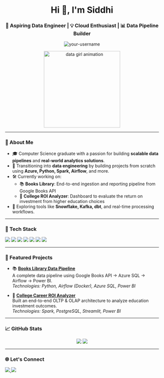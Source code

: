 <h1 align="center">Hi 👋, I'm Siddhi </h1>
<h3 align="center">🚀 Aspiring Data Engineer | 💡 Cloud Enthusiast | 📊 Data Pipeline Builder</h3>

<p align="center">
  <img src="https://komarev.com/ghpvc/?username=your-username&label=Profile%20views&color=0e75b6&style=flat" alt="your-username" />
</p>

<p align="center">
  <img src="https://cdn.dribbble.com/users/1958453/screenshots/5501393/media/1a0f6b3aa94c474e85e5fd9e03d768f2.gif" width="250" alt="data girl animation"/>
</p>

---

### 🌟 About Me

- 🎓 Computer Science graduate with a passion for building **scalable data pipelines** and **real-world analytics solutions**.
- 🔁 Transitioning into **data engineering** by building projects from scratch using **Azure, Python, Spark, Airflow**, and more.
- 🛠️ Currently working on:
  - 📚 **Books Library**: End-to-end ingestion and reporting pipeline from Google Books API
  - 🏫 **College ROI Analyzer**: Dashboard to evaluate the return on investment from higher education choices
- 🌱 Exploring tools like **Snowflake, Kafka, dbt**, and real-time processing workflows.

---

### 🧰 Tech Stack

<p align="left">
  <img src="https://img.shields.io/badge/Azure-0089D6?style=for-the-badge&logo=microsoftazure&logoColor=white"/>
  <img src="https://img.shields.io/badge/Spark-FDEE21?style=for-the-badge&logo=apachespark&logoColor=black"/>
  <img src="https://img.shields.io/badge/Airflow-017CEE?style=for-the-badge&logo=apacheairflow&logoColor=white"/>
  <img src="https://img.shields.io/badge/Snowflake-56B9EB?style=for-the-badge&logo=snowflake&logoColor=white"/>
  <img src="https://img.shields.io/badge/Power BI-F2C811?style=for-the-badge&logo=powerbi&logoColor=black"/>
  <img src="https://img.shields.io/badge/Python-3776AB?style=for-the-badge&logo=python&logoColor=white"/>
  <img src="https://img.shields.io/badge/Docker-2496ED?style=for-the-badge&logo=docker&logoColor=white"/>
</p>

---

### 🚀 Featured Projects

- 📚 [**Books Library Data Pipeline**](https://github.com/SiddhiN10/books-library-project)  
  A complete data pipeline using Google Books API → Azure SQL → Airflow → Power BI.  
  _Technologies: Python, Airflow (Docker), Azure SQL, Power BI_

- 🏫 [**College Career ROI Analyzer**](https://github.com/SiddhiN10/college-roi-analyzer)  
  Built an end-to-end OLTP & OLAP architecture to analyze education investment outcomes.  
  _Technologies: Spark, PostgreSQL, Streamlit, Power BI_

---

### 📈 GitHub Stats

<p align="center">
  <img src="https://github-readme-stats.vercel.app/api?username=your-username&show_icons=true&theme=tokyonight" />
  <img src="https://github-readme-streak-stats.herokuapp.com/?user=your-username&theme=tokyonight"/>
</p>

---

### 🌐 Let's Connect

<p>
  <a href="[https://www.linkedin.com/in/your-linkedin/](https://www.linkedin.com/in/siddhi-nair02/)" target="_blank">
    <img src="https://img.shields.io/badge/LinkedIn-0A66C2?style=for-the-badge&logo=linkedin&logoColor=white"/>
  </a>
  <a href="mailto:nairsiddhi01.ofc@gmail.com">
    <img src="https://img.shields.io/badge/Email-D14836?style=for-the-badge&logo=gmail&logoColor=white"/>
  </a>
</p>
